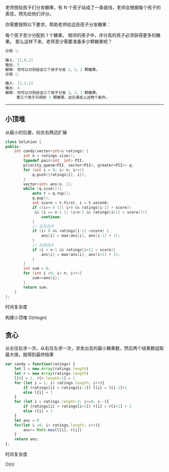 老师想给孩子们分发糖果，有 N 个孩子站成了一条直线，老师会根据每个孩子的表现，预先给他们评分。

你需要按照以下要求，帮助老师给这些孩子分发糖果：

每个孩子至少分配到 1 个糖果。
相邻的孩子中，评分高的孩子必须获得更多的糖果。
那么这样下来，老师至少需要准备多少颗糖果呢？

```cpp
示例 1:

输入: [1,0,2]
输出: 5
解释: 你可以分别给这三个孩子分发 2、1、2 颗糖果。
示例 2:

输入: [1,2,2]
输出: 4
解释: 你可以分别给这三个孩子分发 1、2、1 颗糖果。
     第三个孩子只得到 1 颗糖果，这已满足上述两个条件。
```

---

## 小顶堆

从最小的位置，向左右两边扩展

```cpp
class Solution {
public:
    int candy(vector<int>& ratings) {
        int n = ratings.size();
        typedef pair<int, int> PII;
        priority_queue<PII, vector<PII>, greater<PII>> q;
        for (int i = 0; i< n; i++){
            q.push({ratings[i], i});
        }
        vector<int> ans(n, 1);
        while (q.size()){
            auto t = q.top();
            q.pop();
            int score = t.first, i = t.second;
            if ((i== 0 ||( i>0 && ratings[i-1] > score))
             && (i == n-1 || (i<n-1 && ratings[i+1] > score))){
                continue;
            }
            // 比左边大
            if (i> 0 && ratings[i-1] <score) {
                ans[i] = max(ans[i], ans[i-1] + 1);
            }
            // 比右边大
            if (i < n-1 && ratings[i+1] < score){
                ans[i] = max(ans[i], ans[i+1] + 1);
            }
        }
        int sum = 0;
        for (int i =0; i< n; i++){
            sum+=ans[i];
        }
        return sum;
    }
};
```

时间复杂度

构建小顶堆 O(nlogn)

## 贪心

从左往右求一次，从右往左求一次，求发出去的最小糖果数，然后两个结果数组取最大值，就得到最终结果

```javascript
var candy = function(ratings) {
    let l = new Array(ratings.length)
    let r = new Array(ratings.length)
    l[0] = 1, r[r.length-1] = 1
    for (let i = 1; i< ratings.length; i++){
        if (ratings[i] > ratings[i-1]) l[i] = l[i-1]+1
        else l[i] = 1
    }
    for (let i = ratings.length-2; i>=0; i--){
        if (ratings[i] > ratings[i+1]) r[i] = r[i+1] + 1
        else r[i] = 1
    }
    let ans = 0
    for(let i =0; i< ratings.length; i++){
        ans+= Math.max(l[i], r[i])
    }
    return ans;
};
```

时间复杂度

O(n)
